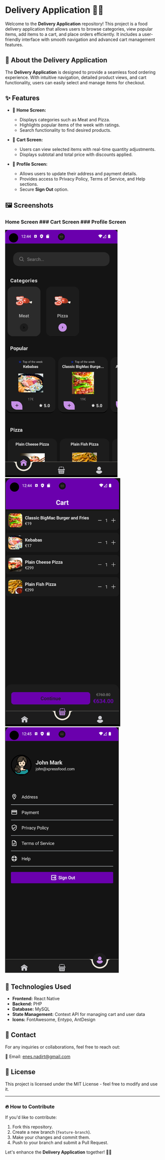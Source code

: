 # Delivery Application 🚚🍔

Welcome to the **Delivery Application** repository! This project is a food delivery application that allows users to browse categories, view popular items, add items to a cart, and place orders efficiently. It includes a user-friendly interface with smooth navigation and advanced cart management features.

## 📌 About the Delivery Application

The **Delivery Application** is designed to provide a seamless food ordering experience. With intuitive navigation, detailed product views, and cart functionality, users can easily select and manage items for checkout.

## ✨ Features

- 🍕 **Home Screen:**
  - Displays categories such as Meat and Pizza.
  - Highlights popular items of the week with ratings.
  - Search functionality to find desired products.

- 🛒 **Cart Screen:**
  - Users can view selected items with real-time quantity adjustments.
  - Displays subtotal and total price with discounts applied.

- 👤 **Profile Screen:**
  - Allows users to update their address and payment details.
  - Provides access to Privacy Policy, Terms of Service, and Help sections.
  - Secure **Sign Out** option.

## 🖼 Screenshots

### **Home Screen**                                ### **Cart Screen**                                         ### **Profile Screen**
![Home Screen](./DeliveryHomescreen.png)           ![Cart Screen](./DeliveryCartscreen.png)                    ![Profile Screen](./DeliveryProfileScreen.png)


## 🚀 Technologies Used

- **Frontend:** React Native
- **Backend:** PHP
- **Database:** MySQL
- **State Management:** Context API for managing cart and user data
- **Icons:** FontAwesome, Entypo, AntDesign

## 📩 Contact

For any inquiries or collaborations, feel free to reach out:

📧 Email: [enes.nadirt@gmail.com](mailto:enes.nadirt@gmail.com)

## 📜 License

This project is licensed under the MIT License - feel free to modify and use it.

---

### 🔥 How to Contribute

If you'd like to contribute:

1. Fork this repository.
2. Create a new branch (`feature-branch`).
3. Make your changes and commit them.
4. Push to your branch and submit a Pull Request.

Let's enhance the **Delivery Application** together! 🚚🍔
